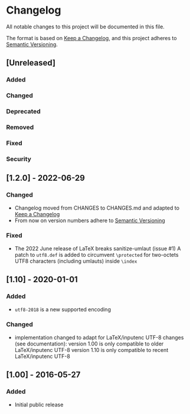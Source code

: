 # Changelog
All notable changes to this project will be documented in this file.

The format is based on
[Keep a Changelog](https://keepachangelog.com/en/1.0.0/),
and this project adheres to
[Semantic Versioning](http://semver.org/spec/v2.0.0.html).

## [Unreleased]

### Added
### Changed
### Deprecated
### Removed
### Fixed
### Security



## [1.2.0] - 2022-06-29

### Changed
- Changelog moved from CHANGES to CHANGES.md and adapted to
  [Keep a Changelog](https://keepachangelog.com/en/1.0.0/)
- From now on version numbers adhere to
  [Semantic Versioning](http://semver.org/spec/v2.0.0.html)

### Fixed
- The 2022 June release of LaTeX breaks sanitize-umlaut (issue #1)
    A patch to `utf8.def` is added to circumvent `\protected` for
    two-octets UTF8 characters (including umlauts) inside `\index`



## [1.10] - 2020-01-01

### Added
- `utf8-2018` is a new supported encoding

### Changed
- implementation changed to adapt for LaTeX/inputenc UTF-8 changes
  (see documentation):
  version 1.00 is only compatible to older LaTeX/inputenc UTF-8
  version 1.10 is only compatible to recent LaTeX/inputenc UTF-8



## [1.00] - 2016-05-27

### Added
- Initial public release
